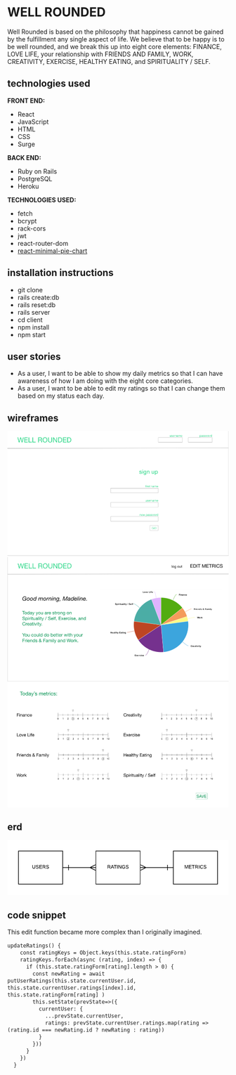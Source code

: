 # WELL ROUNDED

Well Rounded is based on the philosophy that happiness cannot be gained by the fulfillment any single aspect of life. We believe that to be happy is to be well rounded, and we break this up into eight core elements: FINANCE, LOVE LIFE, your relationship with FRIENDS AND FAMILY, WORK, CREATIVITY, EXERCISE, HEALTHY EATING, and SPIRITUALITY / SELF.

## technologies used
**FRONT END:**
- React
- JavaScript
- HTML
- CSS
- Surge

**BACK END:**
- Ruby on Rails
- PostgreSQL
- Heroku

**TECHNOLOGIES USED:**
- fetch
- bcrypt
- rack-cors
- jwt
- react-router-dom
- [react-minimal-pie-chart](https://www.npmjs.com/package/react-minimal-pie-chart)

## installation instructions
- git clone
- rails create:db
- rails reset:db
- rails server
- cd client
- npm install
- npm start

## user stories

- As a user, I want to be able to show my daily metrics so that I can have awareness of how I am doing with the eight core categories.
- As a user, I want to be able to edit my ratings so that I can change them based on my status each day.

## wireframes

![wf1](https://github.com/maddyrombes/well-rounded/blob/master/client/images/wf-1.png)
![wf2](https://github.com/maddyrombes/well-rounded/blob/master/client/images/wf-2.png)
![wf2](https://github.com/maddyrombes/well-rounded/blob/master/client/images/wf-3.png)

## erd

![erd](https://github.com/maddyrombes/well-rounded/blob/master/client/images/well-rounded-erd.png)

## code snippet

This edit function became more complex than I originally imagined.

```  
updateRatings() {
    const ratingKeys = Object.keys(this.state.ratingForm)
    ratingKeys.forEach(async (rating, index) => {
      if (this.state.ratingForm[rating].length > 0) {
        const newRating = await putUserRatings(this.state.currentUser.id, this.state.currentUser.ratings[index].id, this.state.ratingForm[rating] )
        this.setState(prevState=>({
          currentUser: {
            ...prevState.currentUser,
            ratings: prevState.currentUser.ratings.map(rating => (rating.id === newRating.id ? newRating : rating))
          }
        }))
      }
    })
  }
```
